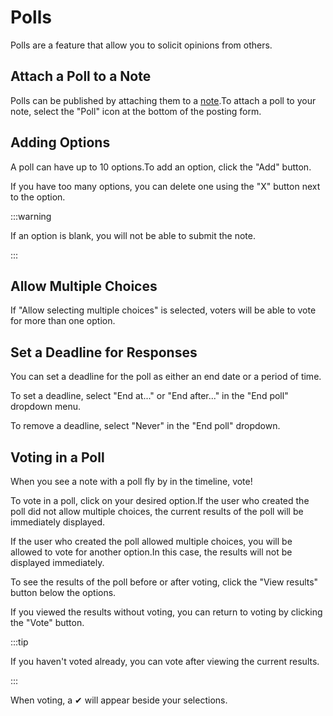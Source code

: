 # Polls

Polls are a feature that allow you to solicit opinions from others.

## Attach a Poll to a Note

Polls can be published by attaching them to a [note](/docs/for-users/features/note).To attach a poll to your note, select the "Poll" icon at the bottom of the posting form.

## Adding Options

A poll can have up to 10 options.To add an option, click the "Add" button.

If you have too many options, you can delete one using the "X" button next to the option.

:::warning

If an option is blank, you will not be able to submit the note.

:::

## Allow Multiple Choices

If "Allow selecting multiple choices" is selected, voters will be able to vote for more than one option.

## Set a Deadline for Responses

You can set a deadline for the poll as either an end date or a period of time.

To set a deadline, select "End at..." or "End after..." in the "End poll" dropdown menu.

To remove a deadline, select "Never" in the "End poll" dropdown.

## Voting in a Poll

When you see a note with a poll fly by in the timeline, vote!

To vote in a poll, click on your desired option.If the user who created the poll did not allow multiple choices, the current results of the poll will be immediately displayed.

If the user who created the poll allowed multiple choices, you will be allowed to vote for another option.In this case, the results will not be displayed immediately.

To see the results of the poll before or after voting, click the "View results" button below the options.

If you viewed the results without voting, you can return to voting by clicking the "Vote" button.

:::tip

If you haven't voted already, you can vote after viewing the current results.

:::

When voting, a ✔ will appear beside your selections.